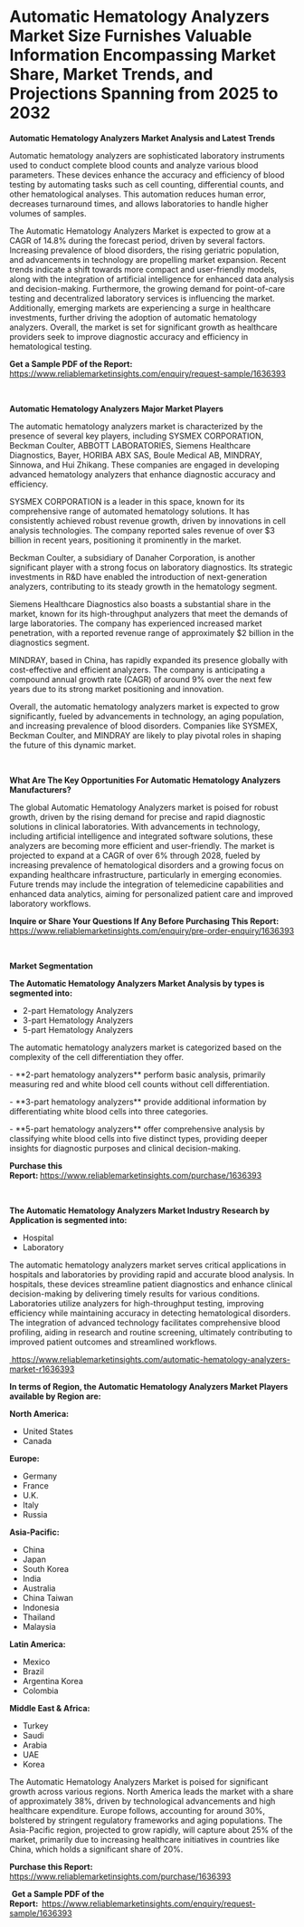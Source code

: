 <p><h1>Automatic Hematology Analyzers Market Size Furnishes Valuable Information Encompassing Market Share, Market Trends, and Projections Spanning from 2025 to 2032</h1></p><p><strong>Automatic Hematology Analyzers Market Analysis and Latest Trends</strong></p>
<p><p>Automatic hematology analyzers are sophisticated laboratory instruments used to conduct complete blood counts and analyze various blood parameters. These devices enhance the accuracy and efficiency of blood testing by automating tasks such as cell counting, differential counts, and other hematological analyses. This automation reduces human error, decreases turnaround times, and allows laboratories to handle higher volumes of samples.</p><p>The Automatic Hematology Analyzers Market is expected to grow at a CAGR of 14.8% during the forecast period, driven by several factors. Increasing prevalence of blood disorders, the rising geriatric population, and advancements in technology are propelling market expansion. Recent trends indicate a shift towards more compact and user-friendly models, along with the integration of artificial intelligence for enhanced data analysis and decision-making. Furthermore, the growing demand for point-of-care testing and decentralized laboratory services is influencing the market. Additionally, emerging markets are experiencing a surge in healthcare investments, further driving the adoption of automatic hematology analyzers. Overall, the market is set for significant growth as healthcare providers seek to improve diagnostic accuracy and efficiency in hematological testing.</p></p>
<p><strong>Get a Sample PDF of the Report:&nbsp;</strong> <a href="https://www.reliablemarketinsights.com/enquiry/request-sample/1636393?utm_campaign=3274&utm_medium=2&utm_source=Github&utm_content=ia&utm_term=13042025&utm_id=automatic-hematology-analyzers">https://www.reliablemarketinsights.com/enquiry/request-sample/1636393</a></p>
<p>&nbsp;</p>
<p><strong>Automatic Hematology Analyzers Major Market Players</strong></p>
<p><p>The automatic hematology analyzers market is characterized by the presence of several key players, including SYSMEX CORPORATION, Beckman Coulter, ABBOTT LABORATORIES, Siemens Healthcare Diagnostics, Bayer, HORIBA ABX SAS, Boule Medical AB, MINDRAY, Sinnowa, and Hui Zhikang. These companies are engaged in developing advanced hematology analyzers that enhance diagnostic accuracy and efficiency.</p><p>SYSMEX CORPORATION is a leader in this space, known for its comprehensive range of automated hematology solutions. It has consistently achieved robust revenue growth, driven by innovations in cell analysis technologies. The company reported sales revenue of over $3 billion in recent years, positioning it prominently in the market.</p><p>Beckman Coulter, a subsidiary of Danaher Corporation, is another significant player with a strong focus on laboratory diagnostics. Its strategic investments in R&D have enabled the introduction of next-generation analyzers, contributing to its steady growth in the hematology segment.</p><p>Siemens Healthcare Diagnostics also boasts a substantial share in the market, known for its high-throughput analyzers that meet the demands of large laboratories. The company has experienced increased market penetration, with a reported revenue range of approximately $2 billion in the diagnostics segment.</p><p>MINDRAY, based in China, has rapidly expanded its presence globally with cost-effective and efficient analyzers. The company is anticipating a compound annual growth rate (CAGR) of around 9% over the next few years due to its strong market positioning and innovation.</p><p>Overall, the automatic hematology analyzers market is expected to grow significantly, fueled by advancements in technology, an aging population, and increasing prevalence of blood disorders. Companies like SYSMEX, Beckman Coulter, and MINDRAY are likely to play pivotal roles in shaping the future of this dynamic market.</p></p>
<p>&nbsp;</p>
<p><strong>What Are The Key Opportunities For Automatic Hematology Analyzers Manufacturers?</strong></p>
<p><p>The global Automatic Hematology Analyzers market is poised for robust growth, driven by the rising demand for precise and rapid diagnostic solutions in clinical laboratories. With advancements in technology, including artificial intelligence and integrated software solutions, these analyzers are becoming more efficient and user-friendly. The market is projected to expand at a CAGR of over 6% through 2028, fueled by increasing prevalence of hematological disorders and a growing focus on expanding healthcare infrastructure, particularly in emerging economies. Future trends may include the integration of telemedicine capabilities and enhanced data analytics, aiming for personalized patient care and improved laboratory workflows.</p></p>
<p><strong>Inquire or Share Your Questions If Any Before Purchasing This Report:</strong> <a href="https://www.reliablemarketinsights.com/enquiry/pre-order-enquiry/1636393?utm_campaign=3274&utm_medium=2&utm_source=Github&utm_content=ia&utm_term=13042025&utm_id=automatic-hematology-analyzers">https://www.reliablemarketinsights.com/enquiry/pre-order-enquiry/1636393</a></p>
<p>&nbsp;</p>
<p><strong>Market Segmentation</strong></p>
<p><strong>The Automatic Hematology Analyzers Market Analysis by types is segmented into:</strong></p>
<p><ul><li>2-part Hematology Analyzers</li><li>3-part Hematology Analyzers</li><li>5-part Hematology Analyzers</li></ul></p>
<p><p>The automatic hematology analyzers market is categorized based on the complexity of the cell differentiation they offer. </p><p>- **2-part hematology analyzers** perform basic analysis, primarily measuring red and white blood cell counts without cell differentiation. </p><p>- **3-part hematology analyzers** provide additional information by differentiating white blood cells into three categories. </p><p>- **5-part hematology analyzers** offer comprehensive analysis by classifying white blood cells into five distinct types, providing deeper insights for diagnostic purposes and clinical decision-making.</p></p>
<p><strong>Purchase this Report:&nbsp;</strong><a href="https://www.reliablemarketinsights.com/purchase/1636393?utm_campaign=3274&utm_medium=2&utm_source=Github&utm_content=ia&utm_term=13042025&utm_id=automatic-hematology-analyzers">https://www.reliablemarketinsights.com/purchase/1636393</a></p>
<p>&nbsp;</p>
<p><strong>The Automatic Hematology Analyzers Market Industry Research by Application is segmented into:</strong></p>
<p><ul><li>Hospital</li><li>Laboratory</li></ul></p>
<p><p>The automatic hematology analyzers market serves critical applications in hospitals and laboratories by providing rapid and accurate blood analysis. In hospitals, these devices streamline patient diagnostics and enhance clinical decision-making by delivering timely results for various conditions. Laboratories utilize analyzers for high-throughput testing, improving efficiency while maintaining accuracy in detecting hematological disorders. The integration of advanced technology facilitates comprehensive blood profiling, aiding in research and routine screening, ultimately contributing to improved patient outcomes and streamlined workflows.</p></p>
<p><a href="https://www.reliablemarketinsights.com/automatic-hematology-analyzers-market-r1636393?utm_campaign=3274&utm_medium=2&utm_source=Github&utm_content=ia&utm_term=13042025&utm_id=automatic-hematology-analyzers">&nbsp;https://www.reliablemarketinsights.com/automatic-hematology-analyzers-market-r1636393</a></p>
<p><strong>In terms of Region, the Automatic Hematology Analyzers Market Players available by Region are:</strong></p>
<p>
    <p> <strong> North America: </strong>
        <ul>
            <li>United States</li>
            <li>Canada</li>
        </ul>
        </p> 
    <p> <strong> Europe: </strong>
        <ul>
            <li>Germany</li>
            <li>France</li>
            <li>U.K.</li>
            <li>Italy</li>
            <li>Russia</li>
        </ul>
        </p> 
    <p> <strong> Asia-Pacific: </strong>
        <ul>
            <li>China</li>
            <li>Japan</li>
            <li>South Korea</li>
            <li>India</li>
            <li>Australia</li>
            <li>China Taiwan</li>
            <li>Indonesia</li>
            <li>Thailand</li>
            <li>Malaysia</li>
        </ul>
        </p> 
    <p> <strong> Latin America: </strong>
        <ul>
            <li>Mexico</li>
            <li>Brazil</li>
            <li>Argentina Korea</li>
            <li>Colombia</li>
        </ul>
        </p> 
    <p> <strong> Middle East & Africa: </strong>
        <ul>
            <li>Turkey</li>
            <li>Saudi</li>
            <li>Arabia</li>
            <li>UAE</li>
            <li>Korea</li>
        </ul>
    </p>
    </p>
<p><p>The Automatic Hematology Analyzers Market is poised for significant growth across various regions. North America leads the market with a share of approximately 38%, driven by technological advancements and high healthcare expenditure. Europe follows, accounting for around 30%, bolstered by stringent regulatory frameworks and aging populations. The Asia-Pacific region, projected to grow rapidly, will capture about 25% of the market, primarily due to increasing healthcare initiatives in countries like China, which holds a significant share of 20%.</p></p>
<p><strong>Purchase this Report: </strong><a href="https://www.reliablemarketinsights.com/purchase/1636393?utm_campaign=3274&utm_medium=2&utm_source=Github&utm_content=ia&utm_term=13042025&utm_id=automatic-hematology-analyzers">https://www.reliablemarketinsights.com/purchase/1636393</a></p>
<p>&nbsp;<strong>Get a Sample PDF of the Report:&nbsp;&nbsp;</strong><a href="https://www.reliablemarketinsights.com/enquiry/request-sample/1636393?utm_campaign=3274&utm_medium=2&utm_source=Github&utm_content=ia&utm_term=13042025&utm_id=automatic-hematology-analyzers">https://www.reliablemarketinsights.com/enquiry/request-sample/1636393</a></p>
<p><strong></strong></p>
<p><p></p><p></p><p></p></p>